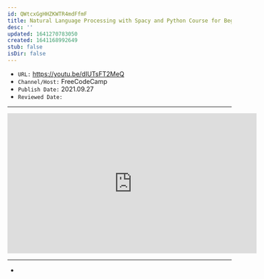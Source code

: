 ```yaml
---
id: QWtcxGgHHZKWTR4mdFfmF
title: Natural Language Processing with Spacy and Python Course for Beginners
desc: ''
updated: 1641270783050
created: 1641168992649
stub: false
isDir: false
---
```


- `URL:` <https://youtu.be/dIUTsFT2MeQ>
- `Channel/Host:` FreeCodeCamp
- `Publish Date:` 2021.09.27
- `Reviewed Date:` 

---

<center><iframe width="560" height="315" src="https://www.youtube.com/embed/dIUTsFT2MeQ" frameborder="0" allow="accelerometer; autoplay; encrypted-media; gyroscope; picture-in-picture" allowfullscreen></iframe></center>

---

-

